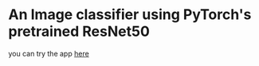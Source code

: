 # An Image classifier using PyTorch's pretrained ResNet50
you can try the app [here](https://photo-classifier.streamlit.app/)
